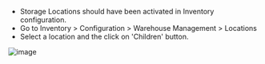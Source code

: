 - Storage Locations should have been activated in Inventory
  configuration.
- Go to Inventory \> Configuration \> Warehouse Management \> Locations
- Select a location and the click on 'Children' button.

![image](../static/description/children.png)
